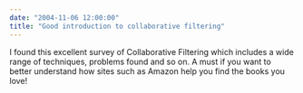 ```yaml
---
date: "2004-11-06 12:00:00"
title: "Good introduction to collaborative filtering"
---
```




I found this excellent survey of Collaborative Filtering which includes a wide range of techniques, problems found and so on. A must if you want to better understand how sites such as Amazon help you find the books you love!

